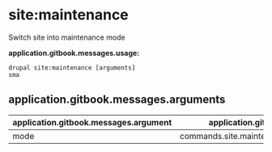 # site:maintenance
Switch site into maintenance mode

**application.gitbook.messages.usage:**
```
drupal site:maintenance [arguments]
sma
```

## application.gitbook.messages.arguments
application.gitbook.messages.argument | application.gitbook.messages.details
---------|-------------
mode | commands.site.maintenance.arguments.mode[on/off]
